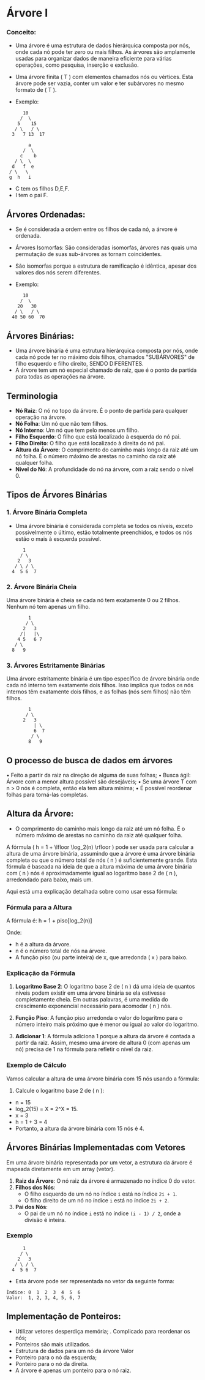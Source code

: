 # Árvore I
### Conceito:
-  Uma árvore é uma estrutura de dados hierárquica composta por nós, onde cada nó pode ter zero ou mais filhos. As árvores são amplamente usadas para organizar dados de maneira eficiente para várias operações, como pesquisa, inserção e exclusão.
- Uma árvore finita ( T ) com elementos chamados nós ou vértices. Esta árvore pode ser vazia, conter um valor e ter subárvores no mesmo formato de ( T ).

- Exemplo:
````
      10
     /  \
    5    15
   / \   / \
  3   7 13  17

````

````
        a
      /  \
     c    b
   / \  \  
  d   f  e
 / \   \ 
 g  h   i
````
- C tem os filhos D,E,F.
- I tem o pai F.

## Árvores Ordenadas:
- Se é considerada a ordem entre os filhos de cada nó, a árvore é ordenada.

- Árvores Isomorfas: São consideradas isomorfas, árvores nas quais uma permutação de suas sub-árvores as tornam coincidentes.

- São isomorfas porque a estrutura de ramificação é idêntica, apesar dos valores dos nós serem diferentes.
- Exemplo:
```
      10
     /  \
    20   30
   / \   / \
  40 50 60  70
```

## Árvores Binárias: 
- Uma árvore binária é uma estrutura hierárquica composta por nós, onde cada nó pode ter no máximo dois filhos, chamados "SUBÁRVORES" de filho esquerdo e filho direito, SENDO DIFERENTES.
- A árvore tem um nó especial chamado de raiz, que é o ponto de partida para todas as operações na árvore.

## Terminologia
- **Nó Raiz**: O nó no topo da árvore. É o ponto de partida para qualquer operação na árvore.
- **Nó Folha**: Um nó que não tem filhos.
- **Nó Interno**: Um nó que tem pelo menos um filho.
- **Filho Esquerdo**: O filho que está localizado à esquerda do nó pai.
- **Filho Direito**: O filho que está localizado à direita do nó pai.
- **Altura da Árvore**: O comprimento do caminho mais longo da raiz até um nó folha. É o número máximo de arestas no caminho da raiz até qualquer folha.
- **Nível do Nó**: A profundidade do nó na árvore, com a raiz sendo o nível 0.

## Tipos de Árvores Binárias

### 1. Árvore Binária Completa

- Uma árvore binária é considerada completa se todos os níveis, exceto possivelmente o último, estão totalmente preenchidos, e todos os nós estão o mais à esquerda possível.
```
      1
     / \
    2   3
   / \ / \
  4  5 6  7

```
### 2. Árvore Binária Cheia

Uma árvore binária é cheia se cada nó tem exatamente 0 ou 2 filhos. Nenhum nó tem apenas um filho.
```
        1
       / \
      2   3
     /|   |\
    4 5   6 7
   / \
  8   9

```
### 3. Árvores Estritamente Binárias

Uma árvore estritamente binária é um tipo específico de árvore binária onde cada nó interno tem exatamente dois filhos. Isso implica que todos os nós internos têm exatamente dois filhos, e as folhas (nós sem filhos) não têm filhos. 
```
        1
       / \
      2   3
          | \
          6  7
         / \
        8   9

```
## O processo de busca de dados em árvores
• Feito a partir da raiz na direção de alguma de suas folhas;
• Busca ágil: Árvore com a menor altura possível são desejáveis;
• Se uma árvore T com n > 0 nós é completa, então ela tem altura mínima;
• É possível reordenar folhas para torná-las completas.

## Altura da Árvore: 
- O comprimento do caminho mais longo da raiz até um nó folha. É o número máximo de arestas no caminho da raiz até qualquer folha.


A fórmula \( h = 1 + \lfloor \log_2(n) \rfloor \) pode ser usada para calcular a altura de uma árvore binária, assumindo que a árvore é uma árvore binária completa ou que o número total de nós \( n \) é suficientemente grande. Esta fórmula é baseada na ideia de que a altura máxima de uma árvore binária com \( n \) nós é aproximadamente igual ao logaritmo base 2 de \( n \), arredondado para baixo, mais um.

Aqui está uma explicação detalhada sobre como usar essa fórmula:

### Fórmula para a Altura

A fórmula é:
h = 1 + piso[log_2(n)] 

Onde:
- h  é a altura da árvore.
- n  é o número total de nós na árvore.
- A função piso (ou parte inteira) de x, que arredonda \( x \) para baixo.

### Explicação da Fórmula

1. **Logaritmo Base 2**: O logaritmo base 2 de \( n \) dá uma ideia de quantos níveis podem existir em uma árvore binária se ela estivesse completamente cheia. Em outras palavras, é uma medida do crescimento exponencial necessário para acomodar \( n \) nós.

2. **Função Piso**: A função piso arredonda o valor do logaritmo para o número inteiro mais próximo que é menor ou igual ao valor do logaritmo.

3. **Adicionar 1**: A fórmula adiciona 1 porque a altura da árvore é contada a partir da raiz. Assim, mesmo uma árvore de altura 0 (com apenas um nó) precisa de 1 na fórmula para refletir o nível da raiz.

### Exemplo de Cálculo

Vamos calcular a altura de uma árvore binária com 15 nós usando a fórmula:

1. Calcule o logaritmo base 2 de \( n \):
- n = 15
- log_2(15) = X = 2^X = 15.
- x = 3
- h = 1 + 3 = 4
- Portanto, a altura da árvore binária com 15 nós é 4.

## Árvores Binárias Implementadas com Vetores

Em uma árvore binária representada por um vetor, a estrutura da árvore é mapeada diretamente em um array (vetor). 

1. **Raiz da Árvore**: O nó raiz da árvore é armazenado no índice 0 do vetor.
2. **Filhos dos Nós**:
   - O filho esquerdo de um nó no índice `i` está no índice `2i + 1`.
   - O filho direito de um nó no índice `i` está no índice `2i + 2`.
3. **Pai dos Nós**:
   - O pai de um nó no índice `i` está no índice `(i - 1) / 2`, onde a divisão é inteira.

### Exemplo
```
      1
     / \
    2   3
   / \ / \
  4  5 6  7
```

- Esta árvore pode ser representada no vetor da seguinte forma:

```
Índice: 0  1  2  3  4  5  6
Valor:  1, 2, 3, 4, 5, 6, 7
```

## Implementação de Ponteiros: 
- Utilizar vetores desperdiça memória;
. Complicado para reordenar os nós;
- Ponteiros são mais utilizados.
- Estrutura de dados para um nó da árvore Valor
- Ponteiro para o nó da esquerda;
- Ponteiro para o nó da direita.
- A árvore é apenas um ponteiro para o nó raiz.

